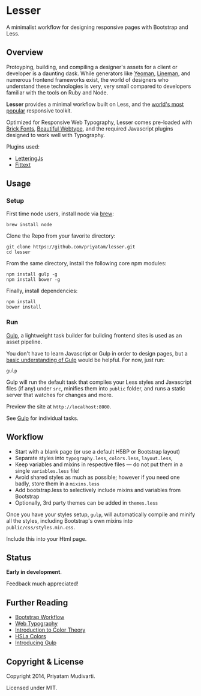 # Lesser

A minimalist workflow for designing responsive pages with Bootstrap and Less.

## Overview

Protoyping, building, and compiling a designer's assets for a client or developer is a daunting dask. While generators like [Yeoman](http://yeoman.io), [Lineman](http://www.linemanjs.com), and numerous frontend frameworks exist, the world of designers who understand these technologies is very, very small compared to developers familiar with the tools on Ruby and Node.

**Lesser** provides a minimal workflow built on Less, and the [world's most popular](http://getbootstrap.com) responsive toolkit.

Optimized for Responsive Web Typography, Lesser comes pre-loaded with [Brick Fonts](http://brick.im/fonts/), [Beautiful Webtype](http://hellohappy.org/beautiful-web-type/), and the required Javascript plugins designed to work well with Typography.

Plugins used:

- [LetteringJs](http://letteringjs.com)
- [Fittext](http://fittextjs.com)

## Usage

### Setup

First time node users, install node via [brew](http://brew.sh):

    brew install node

Clone the Repo from your favorite directory:

    git clone https://github.com/priyatam/lesser.git
    cd lesser

From the same directory, install the following core npm modules:

    npm install gulp -g
    npm install bower -g

Finally, install dependencies:

    npm install
    bower install

### Run

[Gulp](http://gulpjs.com), a lightweight task builder for building frontend sites is used as an asset pipeline.

You don't have to learn Javascript or Gulp in order to design pages, but a [basic understanding of Gulp](http://markgoodyear.com/2014/01/getting-started-with-gulp/) would be helpful. For now, just run:

    gulp

Gulp will run the default task that compiles your Less styles and Javascript files (if any) under `src`, minifies them into `public` folder, and runs a static server that watches for changes and more.

Preview the site at `http://localhost:8000`.

See [Gulp](/gulpfile.js) for individual tasks.

## Workflow

- Start with a blank page (or use a default H5BP or Bootstrap layout)
- Separate styles into `typography.less`, `colors.less`, `layout.less`,
- Keep variables and mixins in respective files — do not put them in a single `variables.less` file!
- Avoid shared styles as much as possible; however if you need one badly, store them in a `mixins.less`
- Add bootstrap.less to selectively include mixins and variables from Bootstrap
- Optionally, 3rd party themes can be added in `themes.less`

Once you have your styles setup, `gulp`, will automatically compile and minify all the styles, including Bootstrap's own mixins into `public/css/styles.min.css`.

Include this into your Html page.

## Status

**Early in development**.

Feedback much appreciated!

## Further Reading

- [Bootstrap Workflow](http://www.helloerik.com/bootstrap-3-less-workflow-tutorial)
- [Web Typography](http://www.abookapart.com/products/on-web-typography)
- [Introduction to Color Theory](http://webdesign.tutsplus.com/articles/an-introduction-to-color-theory-for-web-designers--webdesign-1437)
- [HSLa Colors](http://trentwalton.com/2010/12/21/rgba-hsla-css-color/)
- [Introducing Gulp](http://slides.com/contra/gulp#/)

## Copyright & License

Copyright 2014, Priyatam Mudivarti.

Licensed under MIT.
